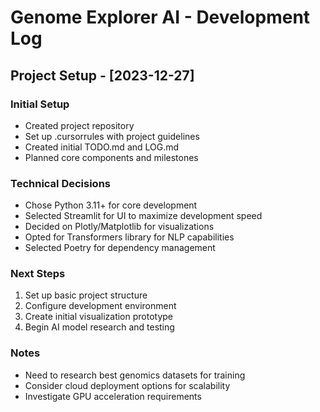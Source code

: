 # Genome Explorer AI - Development Log

## Project Setup - [2023-12-27]

### Initial Setup
- Created project repository
- Set up .cursorrules with project guidelines
- Created initial TODO.md and LOG.md
- Planned core components and milestones

### Technical Decisions
- Chose Python 3.11+ for core development
- Selected Streamlit for UI to maximize development speed
- Decided on Plotly/Matplotlib for visualizations
- Opted for Transformers library for NLP capabilities
- Selected Poetry for dependency management

### Next Steps
1. Set up basic project structure
2. Configure development environment
3. Create initial visualization prototype
4. Begin AI model research and testing

### Notes
- Need to research best genomics datasets for training
- Consider cloud deployment options for scalability
- Investigate GPU acceleration requirements 